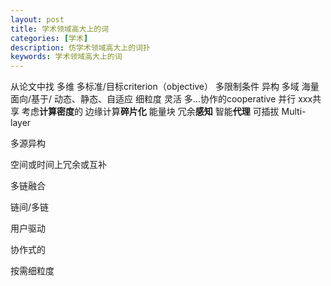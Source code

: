 ```yaml
---
layout: post
title: 学术领域高大上的词
categories: [学术]
description: 仿学术领域高大上的词扑
keywords: 学术领域高大上的词
---
```


从论文中找
多维
多标准/目标criterion（objective）
多限制条件
异构
多域
海量
面向/基于/
动态、静态、自适应
细粒度
灵活
多...协作的cooperative
并行
xxx共享
考虑**计算密度**的
边缘计算**碎片化**
能量块
冗余**感知**
智能**代理**
可插拔
Multi-layer

多源异构

空间或时间上冗余或互补

多链融合

链间/多链

用户驱动

协作式的

按需细粒度

